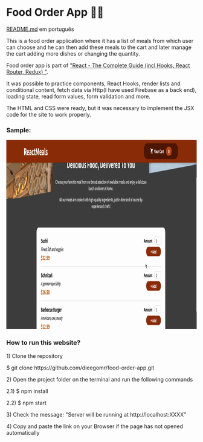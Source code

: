 <h1>Food Order App 🍔🍕</h1>

<p><a href="https://github.com/dieegomr/food-order-app/blob/main/README_pt-BR.md">README.md</a> em português</p>
<p>
This is a food order application where it has a list of meals from which user can choose and he can then add these meals to the cart and later manage the cart adding more dishes or changing the quantity.</p>
<p>Food order app is part of <a href="https://www.udemy.com/share/101Way3@Tl-LkQQtUAOqtTxMOnWfVxtvmAXWum0zMXkgJeQeEA3ZxE_NFZ1NpKMcjaQF9vuqrQ==/">"React - The Complete Guide (incl Hooks, React Router, Redux)
"</a>.</p>
<p>It was possible to practice components, React Hooks, render lists and conditional content, fetch data via Http(I have used Firebase as a back end), loading state, read form values, form validation and more.
</p>

<p>
The HTML and CSS were ready, but it was necessary to implement the JSX code for the site to work properly. </p>

<h3>Sample:</h3>
<!-- <p>Click <a href="">here!</a> to access the website</p> -->
<img src="food-order-app.gif" alt="website gif" width="800" height="500">

<h3>How to run this website?</h3>

<p> 1) Clone the repository </p>
<p>     $ git clone https://github.com/dieegomr/food-order-app.git</p>
<p> 2) Open the project folder on the terminal and run the following commands</p>
<p>    2.1) $ npm install</p>
<p>    2.2) $ npm start</p>
<p> 3) Check the message: "Server will be running at http://localhost:XXXX"</p>
<p> 4) Copy and paste the link on your Browser if the page has not opened automatically</p>
